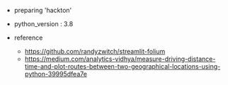 - preparing 'hackton' 

- python_version : 3.8

- reference
   - https://github.com/randyzwitch/streamlit-folium
   - https://medium.com/analytics-vidhya/measure-driving-distance-time-and-plot-routes-between-two-geographical-locations-using-python-39995dfea7e